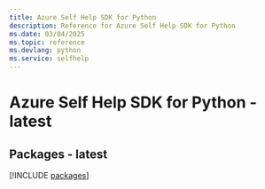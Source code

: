 ```yaml
---
title: Azure Self Help SDK for Python
description: Reference for Azure Self Help SDK for Python
ms.date: 03/04/2025
ms.topic: reference
ms.devlang: python
ms.service: selfhelp
---
```

# Azure Self Help SDK for Python - latest
## Packages - latest
[!INCLUDE [packages](self-help-index.md)]